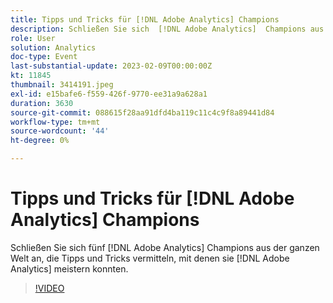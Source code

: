 ```yaml
---
title: Tipps und Tricks für [!DNL Adobe Analytics] Champions
description: Schließen Sie sich  [!DNL Adobe Analytics]  Champions aus der ganzen Welt an, um Tipps und Tricks zu teilen, die ihnen beim Meistern geholfen haben [!DNL Adobe Analytics].
role: User
solution: Analytics
doc-type: Event
last-substantial-update: 2023-02-09T00:00:00Z
kt: 11845
thumbnail: 3414191.jpeg
exl-id: e15bafe6-f559-426f-9770-ee31a9a628a1
duration: 3630
source-git-commit: 088615f28aa91dfd4ba119c11c4c9f8a89441d84
workflow-type: tm+mt
source-wordcount: '44'
ht-degree: 0%

---
```


# Tipps und Tricks für [!DNL Adobe Analytics] Champions

Schließen Sie sich fünf [!DNL Adobe Analytics] Champions aus der ganzen Welt an, die Tipps und Tricks vermitteln, mit denen sie [!DNL Adobe Analytics] meistern konnten.

>[!VIDEO](https://video.tv.adobe.com/v/3414191/?quality=12&learn=on)
